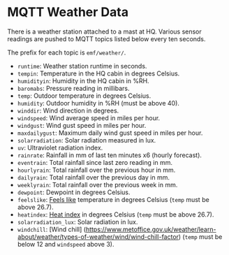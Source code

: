 # MQTT Weather Data

There is a weather station attached to a mast at HQ.
Various sensor readings are pushed to MQTT topics listed below every ten seconds.

The prefix for each topic is `emf/weather/`.

* `runtime`: Weather station runtime in seconds.
* `tempin`: Temperature in the HQ cabin in degrees Celsius.
* `humidityin`: Humidity in the HQ cabin in %RH.
* `baromabs`: Pressure reading in millibars.
* `temp`: Outdoor temperature in degrees Celsius.
* `humidity`: Outdoor humidity in %RH (must be above 40).
* `winddir`: Wind direction in degrees.
* `windspeed`: Wind average speed in miles per hour.
* `windgust`: Wind gust speed in miles per hour.
* `maxdailygust`: Maximum daily wind gust speed in miles per hour.
* `solarradiation`: Solar radiation measured in lux.
* `uv`: Ultraviolet radiation index.
* `rainrate`: Rainfall in mm of last ten minutes x6 (hourly forecast).
* `eventrain`: Total rainfall since last zero reading in mm.
* `hourlyrain`: Total rainfall over the previous hour in mm.
* `dailyrain`: Total rainfall over the previous day in mm.
* `weeklyrain`: Total rainfall over the previous week in mm.
* `dewpoint`: Dewpoint in degrees Celsius.
* `feelslike`: [Feels like](https://blog.metoffice.gov.uk/2012/02/15/what-is-feels-like-temperature/) temperature in degrees Celsius (`temp` must be above 26.7).
* `heatindex`: [Heat index](https://www.weather.gov/ama/heatindex) in degrees Celsius (`temp` must be above 26.7).
* `solarradiation_lux`: Solar radiation in lux.
* `windchill`: [Wind chill] (https://www.metoffice.gov.uk/weather/learn-about/weather/types-of-weather/wind/wind-chill-factor) (`temp` must be below 12 and `windspeed` above 3).
